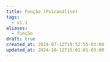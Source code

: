 ```yaml
---
title: Função (Psicanálise)
tags:
  - v1.1
aliases:
  - função
draft: true
created_at: 2024-07-12T19:52:55-03:00
updated_at: 2024-10-12T15:01:01-03:00
---
```

